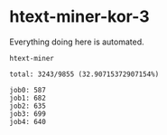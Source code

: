 # htext-miner-kor-3

Everything doing here is automated.

```
htext-miner

total: 3243/9855 (32.90715372907154%)

job0: 587
job1: 682
job2: 635
job3: 699
job4: 640
```